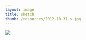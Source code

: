 ```yaml
---
layout: image
title: sketch
thumb: /resources/2012-10-31-s.jpg
---
```



![][image]


[image]: /resources/2012-10-31.jpg
